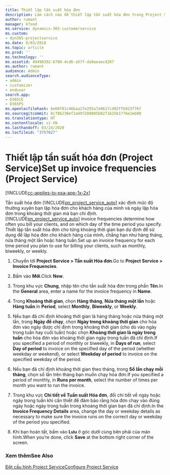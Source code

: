 ```yaml
---
title: Thiết lập tần suất hóa đơn
description: Làm cách nào để thiết lập tần suất hóa đơn trong Project Service
author: rumant
manager: kfend
ms.service: dynamics-365-customerservice
ms.custom:
- dyn365-projectservice
ms.date: 8/03/2018
ms.topic: article
ms.prod: ''
ms.technology: ''
ms.assetid: 49498392-6780-4cd6-a57f-da9aeaecd287
ms.author: rumant
audience: Admin
search.audienceType:
- admin
- customizer
- enduser
search.app:
- D365CE
- D365PS
ms.openlocfilehash: be60f81c46baa1fe293a7e0617cd92ffb923f76f
ms.sourcegitcommit: 8c786230ef2a497280885b827162561776e2eb00
ms.translationtype: HT
ms.contentlocale: vi-VN
ms.lasthandoff: 03/24/2020
ms.locfileid: "3757027"
---
```

# <a name="set-up-invoice-frequencies-project-service"></a><span data-ttu-id="171f0-103">Thiết lập tần suất hóa đơn (Project Service)</span><span class="sxs-lookup"><span data-stu-id="171f0-103">Set up invoice frequencies (Project Service)</span></span>

[!INCLUDE[cc-applies-to-psa-app-1x-2x](../includes/cc-applies-to-psa-app-1x-2x.md)]

<span data-ttu-id="171f0-104">Tần suất hóa đơn [!INCLUDE[pn_project_service_auto](../includes/pn-project-service-auto.md)] xác định mức độ thường xuyên bạn lập hóa đơn cho khách hàng của mình và ngày lập hóa đơn trong khoảng thời gian mà bạn chỉ định.</span><span class="sxs-lookup"><span data-stu-id="171f0-104">[!INCLUDE[pn_project_service_auto](../includes/pn-project-service-auto.md)] invoice frequencies determine how often you bill your clients, and on which day of the time period you specify.</span></span> <span data-ttu-id="171f0-105">Thiết lập tần suất hóa đơn cho từng khoảng thời gian bạn dự định để sử dụng để lập hóa đơn cho khách hàng của mình, chẳng hạn như hàng tháng, nửa tháng một lần hoặc hàng tuần.</span><span class="sxs-lookup"><span data-stu-id="171f0-105">Set up an invoice frequency for each time period you plan to use for billing your clients, such as monthly, biweekly, or weekly.</span></span>  
  
1.  <span data-ttu-id="171f0-106">Chuyển tới **Project Service > Tần suất Hóa đơn**.</span><span class="sxs-lookup"><span data-stu-id="171f0-106">Go to **Project Service > Invoice Frequencies**.</span></span>  
  
2.  <span data-ttu-id="171f0-107">Bấm vào **Mới**.</span><span class="sxs-lookup"><span data-stu-id="171f0-107">Click **New**.</span></span>  
  
3.  <span data-ttu-id="171f0-108">Trong khu vực **Chung**, nhập tên cho tần suất hóa đơn trong phần **Tên**.</span><span class="sxs-lookup"><span data-stu-id="171f0-108">In the **General** area, enter a name for the invoice frequency in **Name**.</span></span>  
  
4.  <span data-ttu-id="171f0-109">Trong **Khoảng thời gian**, chọn **Hàng tháng**, **Nửa tháng một lần** hoặc **Hàng tuần**.</span><span class="sxs-lookup"><span data-stu-id="171f0-109">In **Period**, select **Monthly**, **Biweekly**, or **Weekly**.</span></span>  
  
5.  <span data-ttu-id="171f0-110">Nếu bạn đã chỉ định khoảng thời gian là hàng tháng hoặc nửa tháng một lần, trong **Ngày để chạy**, chọn **Ngày trong khoảng thời gian** cho hóa đơn vào ngày được chỉ định trong khoảng thời gian (cho dù vào ngày trong tuần hay cuối tuần) hoặc chọn **Khoảng thời gian là ngày trong tuần** cho hóa đơn vào khoảng thời gian ngày trong tuần đã chỉ định.</span><span class="sxs-lookup"><span data-stu-id="171f0-110">If you specified a period of monthly or biweekly, in **Days of run**, select **Day of period** to invoice on the specified day of the period (whether weekday or weekend), or select **Weekday of period** to invoice on the specified weekday of the period.</span></span>  
  
6.  <span data-ttu-id="171f0-111">Nếu bạn đã chỉ định khoảng thời gian theo tháng, trong **Số lần chạy mỗi tháng**, chọn số lần trên tháng bạn muốn chạy hóa đơn.</span><span class="sxs-lookup"><span data-stu-id="171f0-111">If you specified a period of monthly, in **Runs per month**, select the number of times per month you want to run the invoice.</span></span>  
  
7.  <span data-ttu-id="171f0-112">Trong khu vực **Chi tiết về Tuần suất Hóa đơn**, đổi chi tiết về ngày hoặc ngày trong tuần khi cần thiết để đảm bảo rằng hóa đơn chạy vào đúng ngày hoặc ngày trong tuần trong khoảng thời gian bạn đã chỉ định.</span><span class="sxs-lookup"><span data-stu-id="171f0-112">In the **Invoice Frequency Details** area, change the day or weekday details as necessary to make sure the invoice runs on the correct day or weekday of the period you specified.</span></span>  
  
8.  <span data-ttu-id="171f0-113">Khi bạn hoàn tất, bấm vào **Lưu** ở góc dưới cùng bên phải của màn hình.</span><span class="sxs-lookup"><span data-stu-id="171f0-113">When you’re done, click **Save** at the bottom right corner of the screen.</span></span>  
  
### <a name="see-also"></a><span data-ttu-id="171f0-114">Xem thêm</span><span class="sxs-lookup"><span data-stu-id="171f0-114">See Also</span></span>  
 [<span data-ttu-id="171f0-115">Đặt cấu hình Project Service</span><span class="sxs-lookup"><span data-stu-id="171f0-115">Configure Project Service</span></span>](../project-service/configure.md)
